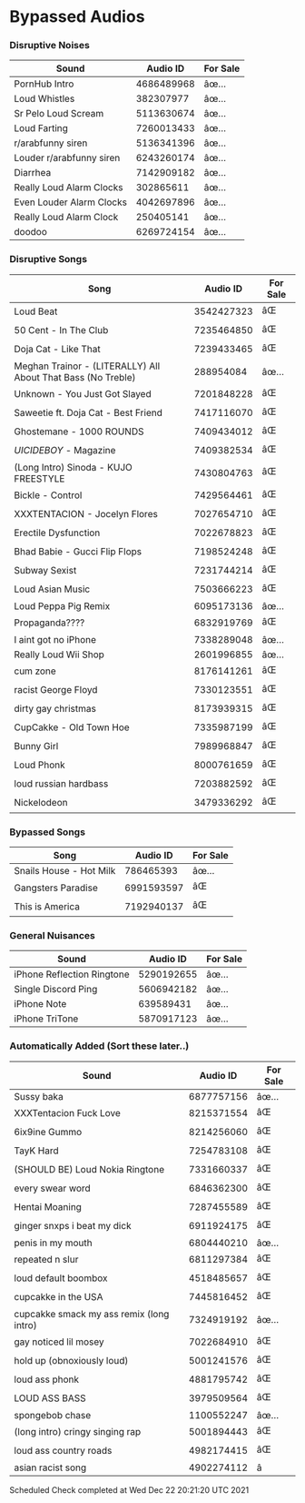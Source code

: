 # Bypassed Audios

### Disruptive Noises
Sound         | Audio ID     | For Sale
------------- | ------------ | ------------
PornHub Intro | 4686489968 | âœ…
Loud Whistles | 382307977 | âœ…
Sr Pelo Loud Scream | 5113630674 | âœ…
Loud Farting | 7260013433 | âœ…
r/arabfunny siren | 5136341396 | âœ…
Louder r/arabfunny siren | 6243260174 | âœ…
Diarrhea | 7142909182 | âœ…
Really Loud Alarm Clocks | 302865611 | âœ…
Even Louder Alarm Clocks | 4042697896 | âœ…
Really Loud Alarm Clock | 250405141 | âœ…
doodoo | 6269724154 | âœ…

### Disruptive Songs 
Song          | Audio ID     | For Sale
------------- | ------------ | ------------
Loud Beat | 3542427323 | âŒ
50 Cent - In The Club | 7235464850 | âŒ
Doja Cat - Like That | 7239433465 | âŒ
Meghan Trainor - (LITERALLY) All About That Bass (No Treble) | 288954084 | âœ…
Unknown - You Just Got Slayed | 7201848228 | âŒ
Saweetie ft. Doja Cat - Best Friend | 7417116070 | âŒ
Ghostemane - 1000 ROUNDS | 7409434012 | âŒ
$UICIDEBOY$ - Magazine | 7409382534 | âŒ
(Long Intro) Sinoda - KUJO FREESTYLE | 7430804763 | âŒ
Bickle - Control | 7429564461 | âŒ
XXXTENTACION - Jocelyn Flores | 7027654710 | âŒ
Erectile Dysfunction | 7022678823 | âŒ
Bhad Babie - Gucci Flip Flops | 7198524248 | âŒ
Subway Sexist | 7231744214 | âŒ
Loud Asian Music | 7503666223 | âŒ
Loud Peppa Pig Remix | 6095173136 | âœ…
Propaganda???? | 6832919769 | âŒ
I aint got no iPhone | 7338289048 | âœ…
Really Loud Wii Shop | 2601996855 | âœ…
cum zone | 8176141261 | âŒ
racist George Floyd | 7330123551 | âŒ
dirty gay christmas | 8173939315 | âŒ
CupCakke - Old Town Hoe | 7335987199 | âŒ
Bunny Girl | 7989968847 | âŒ
Loud Phonk | 8000761659 | âŒ
loud russian hardbass | 7203882592 | âŒ
Nickelodeon | 3479336292 | âŒ

### Bypassed Songs
Song          | Audio ID     | For Sale
------------- | ------------ | ------------
Snails House - Hot Milk | 786465393 | âœ…
Gangsters Paradise | 6991593597 | âŒ
This is America | 7192940137 | âŒ

### General Nuisances
Sound         | Audio ID     | For Sale
------------- | ------------ | ------------
iPhone Reflection Ringtone | 5290192655 | âœ…
Single Discord Ping | 5606942182 | âœ…
iPhone Note | 639589431 | âœ…
iPhone TriTone | 5870917123 | âœ…

### Automatically Added (Sort these later..)
Sound         | Audio ID     | For Sale
------------- | ------------ | ----------
Sussy baka | 6877757156 | âœ…
XXXTentacion Fuck Love | 8215371554 | âŒ
6ix9ine Gummo | 8214256060 | âŒ
TayK Hard | 7254783108 | âŒ
(SHOULD BE) Loud Nokia Ringtone | 7331660337 | âŒ
every swear word | 6846362300 | âŒ
Hentai Moaning | 7287455589 | âŒ
ginger snxps i beat my dick | 6911924175 | âŒ
penis in my mouth | 6804440210 | âœ…
repeated n slur | 6811297384 | âŒ
loud default boombox | 4518485657 | âŒ
cupcakke in the USA | 7445816452 | âŒ
cupcakke smack my ass remix (long intro) | 7324919192 | âœ…
gay noticed lil mosey | 7022684910 | âŒ
hold up (obnoxiously loud) | 5001241576 | âŒ
loud ass phonk | 4881795742 | âŒ
LOUD ASS BASS | 3979509564 | âŒ
spongebob chase | 1100552247 | âœ…
(long intro) cringy singing rap | 5001894443 | âŒ
loud ass country roads | 4982174415 | âŒ
asian racist song  | 4902274112 | â

Scheduled Check completed at Wed Dec 22 20:21:20 UTC 2021

